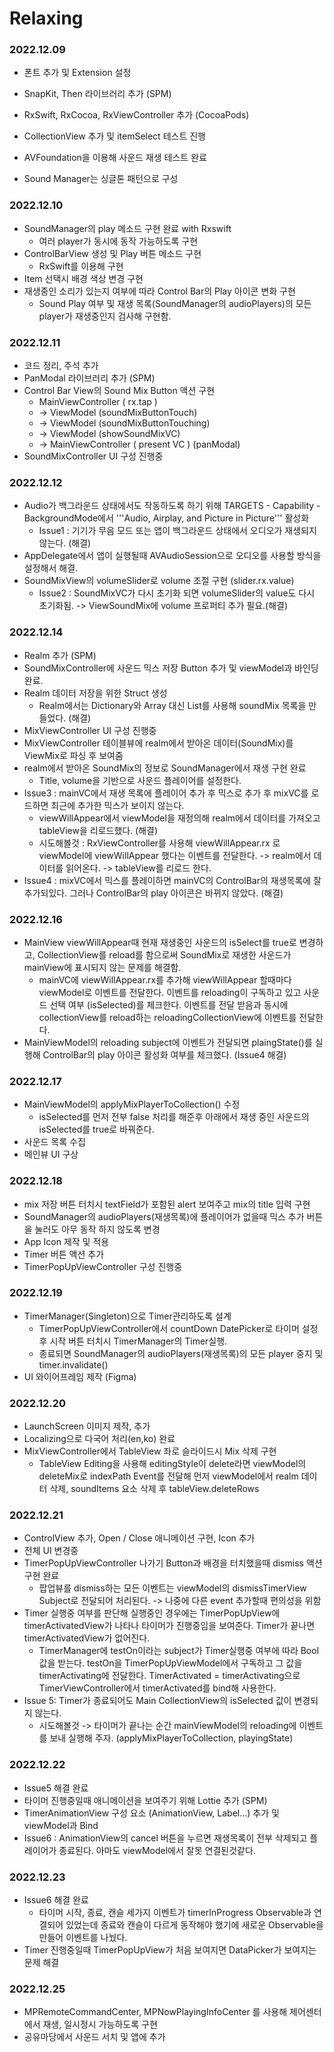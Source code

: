 # Relaxing

### 2022.12.09
- 폰트 추가 및 Extension 설정
- SnapKit, Then 라이브러리 추가 (SPM)
- RxSwift, RxCocoa, RxViewController 추가 (CocoaPods)

- CollectionView 추가 및 itemSelect 테스트 진행
- AVFoundation을 이용해 사운드 재생 테스트 완료
- Sound Manager는 싱글톤 패턴으로 구성

### 2022.12.10
- SoundManager의 play 메소드 구현 완료 with Rxswift
    - 여러 player가 동시에 동작 가능하도록 구현
- ControlBarView 생성 및 Play 버튼 메소드 구현 
    - RxSwift를 이용해 구현
- Item 선택시 배경 색상 변경 구현
- 재생중인 소리가 있는지 여부에 따라 Control Bar의 Play 아이콘 변화 구현
    - Sound Play 여부 및 재생 목록(SoundManager의 audioPlayers)의 모든 player가 재생중인지 검사해 구현함.

### 2022.12.11
- 코드 정리, 주석 추가
- PanModal 라이브러리 추가 (SPM)
- Control Bar View의 Sound Mix Button 액션 구현 
    - MainViewController ( rx.tap ) 
    - -> ViewModel (soundMixButtonTouch)
    - -> ViewModel (soundMixButtonTouching)
    - -> ViewModel (showSoundMixVC)
    - -> MainViewController ( present VC ) (panModal)
- SoundMixController UI 구성 진행중

### 2022.12.12
- Audio가 백그라운드 상태에서도 작동하도록 하기 위해 TARGETS - Capability - BackgroundMode에서 '''Audio, Airplay, and Picture in Picture''' 활성화
    - Issue1 : 기기가 무음 모드 또는 앱이 백그라운드 상태에서 오디오가 재생되지 않는다. (해결)
- AppDelegate에서 앱이 실행될때 AVAudioSession으로 오디오를 사용할 방식을 설정해서 해결.
- SoundMixView의 volumeSlider로 volume 조절 구현 (slider.rx.value)
    - Issue2 : SoundMixVC가 다시 초기화 되면 volumeSlider의 value도 다시 초기화됨. -> ViewSoundMix에 volume 프로퍼티 추가 필요.(해결)

### 2022.12.14
- Realm 추가 (SPM)
- SoundMixController에 사운드 믹스 저장 Button 추가 및 viewModel과 바인딩 완료.
- Realm 데이터 저장을 위한 Struct 생성
    - Realm에서는 Dictionary와 Array 대신 List를 사용해 soundMix 목록을 만들었다. (해결)
- MixViewController UI 구성 진행중
- MixViewController 테이블뷰에 realm에서 받아온 데이터(SoundMix)를 ViewMix로 파싱 후 보여줌
- realm에서 받아온 SoundMix의 정보로 SoundManager에서 재생 구현 완료 
    - Title, volume을 기반으로 사운드 플레이어를 설정한다.
- Issue3 : mainVC에서 재생 목록에 플레이어 추가 후 믹스로 추가 후 mixVC를 로드하면 최근에 추가한 믹스가 보이지 않는다.
    - viewWillAppear에서 viewModel을 재정의해 realm에서 데이터를 가져오고 tableView을 리로드했다. (해결)
    - 시도해볼것 : RxViewController를 사용해 viewWillAppear.rx 로 viewModel에 viewWillAppear 했다는 이벤트를 전달한다. -> realm에서 데이터를 읽어온다. -> tableView를 리로드 한다.
- Issue4 : mixVC에서 믹스를 플레이하면 mainVC의 ControlBar의 재생목록에 잘 추가되있다. 그러나 ControlBar의 play 아이콘은 바뀌지 않았다. (해결)

### 2022.12.16
- MainView viewWillAppear때 현재 재생중인 사운드의 isSelect를 true로 변경하고, CollectionView를 reload를 함으로써 SoundMix로 재생한 사운드가 mainView에 표시되지 않는 문제를 해결함.
    - mainVC에 viewWillAppear.rx를 추가해 viewWillAppear 할때마다 viewModel로 이벤트를 전달한다. 이벤트를 reloading이 구독하고 있고 사운드 선택 여부 (isSelected)를 체크한다. 이벤트를 전달 받음과 동시에 collectionView를 reload하는 reloadingCollectionView에 이벤트를 전달한다.
- MainViewModel의 reloading subject에 이벤트가 전달되면 plaingState()를 실행해 ControlBar의 play 아이콘 활성화 여부를 체크했다. (Issue4 해결)

### 2022.12.17
- MainViewModel의 applyMixPlayerToCollection() 수정
    - isSelected를 먼저 전부 false 처리를 해준후 아래에서 재생 중인 사운드의 isSelected를 true로 바꿔준다.
- 사운드 목록 수집
- 메인뷰 UI 구상

### 2022.12.18
- mix 저장 버튼 터치시 textField가 포함된 alert 보여주고 mix의 title 입력 구현
- SoundManager의 audioPlayers(재생목록)에 플레이어가 없을때 믹스 추가 버튼을 눌러도 아무 동작 하지 않도록 변경
- App Icon 제작 및 적용
- Timer 버튼 액션 추가
- TimerPopUpViewController 구성 진행중

### 2022.12.19
- TimerManager(Singleton)으로 Timer관리하도록 설계
    - TimerPopUpViewController에서 countDown DatePicker로 타이머 설정 후 시작 버튼 터치시 TimerManager의 Timer실행.
    - 종료되면 SoundManager의 audioPlayers(재생목록)의 모든 player 중지 및 timer.invalidate()
- UI 와이어프레임 제작 (Figma)

### 2022.12.20
- LaunchScreen 이미지 제작, 추가
- Localizing으로 다국어 처리(en,ko) 완료
- MixViewController에서 TableView 좌로 슬라이드시 Mix 삭제 구현
    - TableView Editing을 사용해 editingStyle이 delete라면 viewModel의 deleteMix로 indexPath Event를 전달해 먼저 viewModel에서 realm 데이터 삭제, soundItems 요소 삭제 후 tableView.deleteRows

### 2022.12.21
- ControlView 추가, Open / Close 애니메이션 구현, Icon 추가
- 전체 UI 변경중
- TimerPopUpViewController 나가기 Button과 배경을 터치했을때 dismiss 액션 구현 완료
    - 팝업뷰를 dismiss하는 모든 이벤트는 viewModel의 dismissTimerView Subject로 전달되어 처리된다. -> 나중에 다른 event 추가할때 편의성을 위함
- Timer 실행중 여부를 판단해 실행중인 경우에는 TimerPopUpView에 timerActivatedView가 나타나 타이머가 진행중임을 보여준다. Timer가 끝나면 timerActivatedView가 없어진다.
    - TimerManager에 testOn이라는 subject가 Timer실행중 여부에 따라 Bool값을 받는다. testOn을 TimerPopUpViewModel에서 구독하고 그 값을 timerActivating에 전달한다. TimerActivated = timerActivating으로 TimerViewController에서 timerActivated를 bind해 사용한다.
- Issue 5: Timer가 종료되어도 Main CollectionView의 isSelected 값이 변경되지 않는다.
    - 시도해볼것 -> 타이머가 끝나는 순간 mainViewModel의 reloading에 이벤트를 보내 실행해 주자. (applyMixPlayerToCollection, playingState)

### 2022.12.22
- Issue5 해결 완료
- 타이머 진행중일때 애니메이션을 보여주기 위해 Lottie 추가 (SPM)
- TimerAnimationView 구성 요소 (AnimationView, Label...) 추가 및 viewModel과 Bind
- Issue6 : AnimationView의 cancel 버튼을 누르면 재생목록이 전부 삭제되고 플레이어가 종료된다. 아마도 viewModel에서 잘못 연결된것같다.

### 2022.12.23
- Issue6 해결 완료
    - 타이머 시작, 종료, 캔슬 세가지 이벤트가 timerInProgress Observable과 연결되어 있었는데 종료와 캔슬이 다르게 동작해야 했기에 새로운 Observable을 만들어 이벤트를 나눴다.
- Timer 진행중일때 TimerPopUpView가 처음 보여지면 DataPicker가 보여지는 문제 해결

### 2022.12.25
- MPRemoteCommandCenter, MPNowPlayingInfoCenter 를 사용해 제어센터에서 재생, 일시정시 가능하도록 구현
- 공유마당에서 사운드 서치 및 앱에 추가
